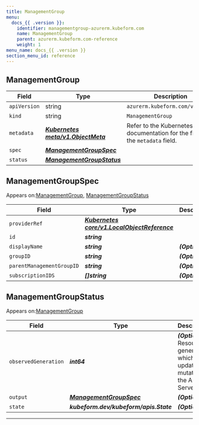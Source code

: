 ```yaml
---
title: ManagementGroup
menu:
  docs_{{ .version }}:
    identifier: managementgroup-azurerm.kubeform.com
    name: ManagementGroup
    parent: azurerm.kubeform.com-reference
    weight: 1
menu_name: docs_{{ .version }}
section_menu_id: reference
---
```


## ManagementGroup
| Field | Type | Description |
| ------ | ----- | ----------- |
| `apiVersion` | string | `azurerm.kubeform.com/v1alpha1` |
|    `kind` | string | `ManagementGroup` |
| `metadata` | ***[Kubernetes meta/v1.ObjectMeta](https://kubernetes.io/docs/reference/generated/kubernetes-api/v1.13/#objectmeta-v1-meta)***|Refer to the Kubernetes API documentation for the fields of the `metadata` field.|
| `spec` | ***[ManagementGroupSpec](#ManagementGroupSpec)***||
| `status` | ***[ManagementGroupStatus](#ManagementGroupStatus)***||
## ManagementGroupSpec

Appears on:[ManagementGroup](#ManagementGroup), [ManagementGroupStatus](#ManagementGroupStatus)

| Field | Type | Description |
| ------ | ----- | ----------- |
| `providerRef` | ***[Kubernetes core/v1.LocalObjectReference](https://kubernetes.io/docs/reference/generated/kubernetes-api/v1.13/#localobjectreference-v1-core)***||
| `id` | ***string***||
| `displayName` | ***string***| ***(Optional)*** |
| `groupID` | ***string***| ***(Optional)*** |
| `parentManagementGroupID` | ***string***| ***(Optional)*** |
| `subscriptionIDS` | ***[]string***| ***(Optional)*** |
## ManagementGroupStatus

Appears on:[ManagementGroup](#ManagementGroup)

| Field | Type | Description |
| ------ | ----- | ----------- |
| `observedGeneration` | ***int64***| ***(Optional)*** Resource generation, which is updated on mutation by the API Server.|
| `output` | ***[ManagementGroupSpec](#ManagementGroupSpec)***| ***(Optional)*** |
| `state` | ***kubeform.dev/kubeform/apis.State***| ***(Optional)*** |
---
